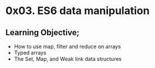 # 0x03. ES6 data manipulation

## Learning Objective;

* How to use map, filter and reduce on arrays
* Typed arrays
* The Set, Map, and Weak link data structures
